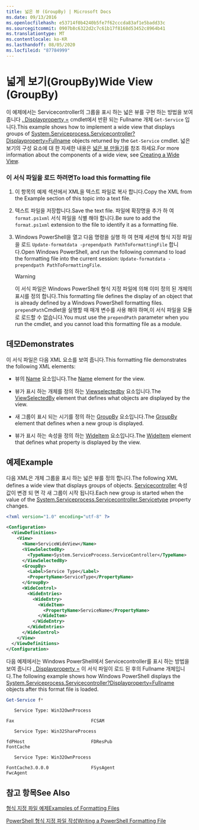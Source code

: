 ```yaml
---
title: 넓은 뷰 (GroupBy) | Microsoft Docs
ms.date: 09/13/2016
ms.openlocfilehash: e53714f0b4240b5fe7f62cccda83af1e5badd33c
ms.sourcegitcommit: 0907b8c6322d2c7c61b17f8168d53452c8964b41
ms.translationtype: MT
ms.contentlocale: ko-KR
ms.lasthandoff: 08/05/2020
ms.locfileid: "87784999"
---
```

# <a name="wide-view-groupby"></a><span data-ttu-id="a3442-102">넓게 보기(GroupBy)</span><span class="sxs-lookup"><span data-stu-id="a3442-102">Wide View (GroupBy)</span></span>

<span data-ttu-id="a3442-103">이 예제에서는 Servicecontroller의 그룹을 표시 하는 넓은 뷰를 구현 하는 방법을 보여 줍니다 [. Displayproperty =](/dotnet/api/System.ServiceProcess.ServiceController) cmdlet에서 반환 되는 Fullname 개체 `Get-Service` 입니다.</span><span class="sxs-lookup"><span data-stu-id="a3442-103">This example shows how to implement a wide view that displays groups of [System.Serviceprocess.Servicecontroller?Displayproperty=Fullname](/dotnet/api/System.ServiceProcess.ServiceController) objects returned by the `Get-Service` cmdlet.</span></span> <span data-ttu-id="a3442-104">넓은 보기의 구성 요소에 대 한 자세한 내용은 [넓은 뷰 만들기](./creating-a-wide-view.md)를 참조 하세요.</span><span class="sxs-lookup"><span data-stu-id="a3442-104">For more information about the components of a wide view, see [Creating a Wide View](./creating-a-wide-view.md).</span></span>

### <a name="to-load-this-formatting-file"></a><span data-ttu-id="a3442-105">이 서식 파일을 로드 하려면</span><span class="sxs-lookup"><span data-stu-id="a3442-105">To load this formatting file</span></span>

1. <span data-ttu-id="a3442-106">이 항목의 예제 섹션에서 XML을 텍스트 파일로 복사 합니다.</span><span class="sxs-lookup"><span data-stu-id="a3442-106">Copy the XML from the Example section of this topic into a text file.</span></span>

2. <span data-ttu-id="a3442-107">텍스트 파일을 저장합니다.</span><span class="sxs-lookup"><span data-stu-id="a3442-107">Save the text file.</span></span> <span data-ttu-id="a3442-108">파일에 확장명을 추가 하 여 `format.ps1xml` 서식 파일을 식별 해야 합니다.</span><span class="sxs-lookup"><span data-stu-id="a3442-108">Be sure to add the `format.ps1xml` extension to the file to identify it as a formatting file.</span></span>

3. <span data-ttu-id="a3442-109">Windows PowerShell을 열고 다음 명령을 실행 하 여 현재 세션에 형식 지정 파일을 로드 `Update-formatdata -prependpath PathToFormattingFile` 합니다.</span><span class="sxs-lookup"><span data-stu-id="a3442-109">Open Windows PowerShell, and run the following command to load the formatting file into the current session: `Update-formatdata -prependpath PathToFormattingFile`.</span></span>

   > [!WARNING]
   > <span data-ttu-id="a3442-110">이 서식 파일은 Windows PowerShell 형식 지정 파일에 의해 이미 정의 된 개체의 표시를 정의 합니다.</span><span class="sxs-lookup"><span data-stu-id="a3442-110">This formatting file defines the display of an object that is already defined by a Windows PowerShell formatting files.</span></span> <span data-ttu-id="a3442-111">`prependPath`Cmdlet을 실행할 때 매개 변수를 사용 해야 하며,이 서식 파일을 모듈로 로드할 수 없습니다.</span><span class="sxs-lookup"><span data-stu-id="a3442-111">You must use the `prependPath` parameter when you run the cmdlet, and you cannot load this formatting file as a module.</span></span>

## <a name="demonstrates"></a><span data-ttu-id="a3442-112">데모</span><span class="sxs-lookup"><span data-stu-id="a3442-112">Demonstrates</span></span>

<span data-ttu-id="a3442-113">이 서식 파일은 다음 XML 요소를 보여 줍니다.</span><span class="sxs-lookup"><span data-stu-id="a3442-113">This formatting file demonstrates the following XML elements:</span></span>

- <span data-ttu-id="a3442-114">뷰의 [Name](./name-element-for-view-format.md) 요소입니다.</span><span class="sxs-lookup"><span data-stu-id="a3442-114">The [Name](./name-element-for-view-format.md) element for the view.</span></span>

- <span data-ttu-id="a3442-115">뷰가 표시 하는 개체를 정의 하는 [Viewselectedby](./viewselectedby-element-format.md) 요소입니다.</span><span class="sxs-lookup"><span data-stu-id="a3442-115">The [ViewSelectedBy](./viewselectedby-element-format.md) element that defines what objects are displayed by the view.</span></span>

- <span data-ttu-id="a3442-116">새 그룹이 표시 되는 시기를 정의 하는 [GroupBy](./groupby-element-for-view-format.md) 요소입니다.</span><span class="sxs-lookup"><span data-stu-id="a3442-116">The [GroupBy](./groupby-element-for-view-format.md) element that defines when a new group is displayed.</span></span>

- <span data-ttu-id="a3442-117">뷰가 표시 하는 속성을 정의 하는 [WideItem](./wideitem-element-for-widecontrol-format.md) 요소입니다.</span><span class="sxs-lookup"><span data-stu-id="a3442-117">The [WideItem](./wideitem-element-for-widecontrol-format.md) element that defines what property is displayed by the view.</span></span>

## <a name="example"></a><span data-ttu-id="a3442-118">예제</span><span class="sxs-lookup"><span data-stu-id="a3442-118">Example</span></span>

<span data-ttu-id="a3442-119">다음 XML은 개체 그룹을 표시 하는 넓은 뷰를 정의 합니다.</span><span class="sxs-lookup"><span data-stu-id="a3442-119">The following XML defines a wide view that displays groups of objects.</span></span> <span data-ttu-id="a3442-120">[Servicecontroller](/dotnet/api/System.ServiceProcess.ServiceController.ServiceType) 속성 값이 변경 되 면 각 새 그룹이 시작 됩니다.</span><span class="sxs-lookup"><span data-stu-id="a3442-120">Each new group is started when the value of the [System.Serviceprocess.Servicecontroller.Servicetype](/dotnet/api/System.ServiceProcess.ServiceController.ServiceType) property changes.</span></span>

```xml
<?xml version="1.0" encoding="utf-8" ?>

<Configuration>
  <ViewDefinitions>
    <View>
      <Name>ServiceWideView</Name>
      <ViewSelectedBy>
        <TypeName>System.ServiceProcess.ServiceController</TypeName>
      </ViewSelectedBy>
      <GroupBy>
        <Label>Service Type</Label>
        <PropertyName>ServiceType</PropertyName>
      </GroupBy>
      <WideControl>
        <WideEntries>
          <WideEntry>
            <WideItem>
              <PropertyName>ServiceName</PropertyName>
            </WideItem>
          </WideEntry>
        </WideEntries>
      </WideControl>
    </View>
  </ViewDefinitions>
</Configuration>
```

<span data-ttu-id="a3442-121">다음 예제에서는 Windows PowerShell에서 Servicecontroller를 표시 하는 방법을 보여 줍니다 [. Displayproperty =](/dotnet/api/System.ServiceProcess.ServiceController) 이 서식 파일이 로드 된 후의 Fullname 개체입니다.</span><span class="sxs-lookup"><span data-stu-id="a3442-121">The following example shows how Windows PowerShell displays the [System.Serviceprocess.Servicecontroller?Displayproperty=Fullname](/dotnet/api/System.ServiceProcess.ServiceController) objects after this format file is loaded.</span></span>

```powershell
Get-Service f*
```

```output
   Service Type: Win32OwnProcess

Fax                             FCSAM

   Service Type: Win32ShareProcess

fdPHost                         FDResPub
FontCache

   Service Type: Win32OwnProcess

FontCache3.0.0.0                FSysAgent
FwcAgent
```

## <a name="see-also"></a><span data-ttu-id="a3442-122">참고 항목</span><span class="sxs-lookup"><span data-stu-id="a3442-122">See Also</span></span>

[<span data-ttu-id="a3442-123">형식 지정 파일 예제</span><span class="sxs-lookup"><span data-stu-id="a3442-123">Examples of Formatting Files</span></span>](./examples-of-formatting-files.md)

[<span data-ttu-id="a3442-124">PowerShell 형식 지정 파일 작성</span><span class="sxs-lookup"><span data-stu-id="a3442-124">Writing a PowerShell Formatting File</span></span>](./writing-a-powershell-formatting-file.md)
